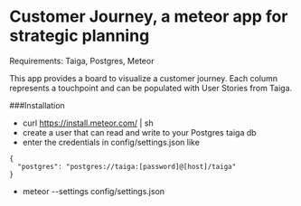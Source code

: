 # Customer Journey, a meteor app for strategic planning

Requirements: Taiga, Postgres, Meteor

This app provides a board to visualize a customer journey. Each column represents a touchpoint and can be populated with User Stories from Taiga.

###Installation
- curl https://install.meteor.com/ | sh
- create a user that can read and write to your Postgres taiga db
- enter the credentials in config/settings.json like
```
{
  "postgres": "postgres://taiga:[password]@[host]/taiga"
}
```
- meteor --settings config/settings.json
